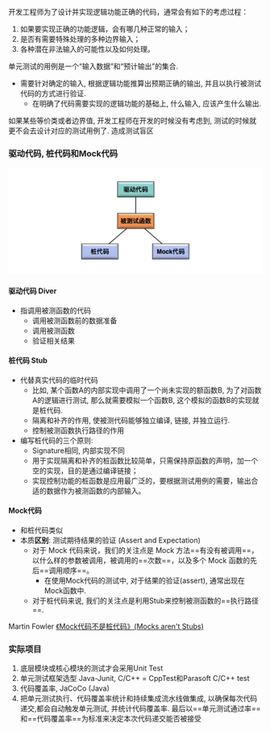 开发工程师为了设计并实现逻辑功能正确的代码，通常会有如下的考虑过程：

1. 如果要实现正确的功能逻辑，会有哪几种正常的输入；
2. 是否有需要特殊处理的多种边界输入；
3. 各种潜在非法输入的可能性以及如何处理。





单元测试的用例是一个“输入数据”和“预计输出”的集合.

* 需要针对确定的输入, 根据逻辑功能推算出预期正确的输出, 并且以执行被测试代码的方式进行验证.
  * 在明确了代码需要实现的逻辑功能的基础上, 什么输入, 应该产生什么输出.



如果某些等价类或者边界值, 开发工程师在开发的时候没有考虑到, 测试的时候就更不会去设计对应的测试用例了. 造成测试盲区



### 驱动代码, 桩代码和Mock代码

![img](./什么是单元测试如何做好单元测试.assets/4b593086d9370bea9afc2d12219a0c2f.png)

#### 驱动代码 Diver

* 指调用被测函数的代码
  * 调用被测函数前的数据准备
  * 调用被测函数
  * 验证相关结果

#### 桩代码 Stub

* 代替真实代码的临时代码
  * 比如, 某个函数A的内部实现中调用了一个尚未实现的额函数B, 为了对函数A的逻辑进行测试, 那么就需要模拟一个函数B, 这个模拟的函数B的实现就是桩代码.
  * 隔离和补齐的作用, 使被测代码能够独立编译, 链接, 并独立运行. 
  * 控制被测函数执行路径的作用
* 编写桩代码的三个原则:
  * Signature相同, 内部实现不同
  * 用于实现隔离和补齐的桩函数比较简单，只需保持原函数的声明，加一个空的实现，目的是通过编译链接；
  * 实现控制功能的桩函数是应用最广泛的，要根据测试用例的需要，输出合适的数据作为被测函数的内部输入。

#### Mock代码

* 和桩代码类似
* 本质**区别**: 测试期待结果的验证 (Assert and Expectation)
  * 对于 Mock 代码来说，我们的关注点是 Mock 方法==有没有被调用==，以什么样的参数被调用，被调用的==次数==，以及多个 Mock 函数的先后==调用顺序==。
    * 在使用Mock代码的测试中, 对于结果的验证(assert), 通常出现在Mock函数中.
  * 对于桩代码来说, 我们的关注点是利用Stub来控制被测函数的==执行路径==. 



Martin Fowler [《Mock代码不是桩代码》(Mocks aren't Stubs)](https://martinfowler.com/articles/mocksArentStubs.html)

### 实际项目

1. 底层模块或核心模块的测试才会采用Unit Test
2. 单元测试框架选型 Java-Junit, C/C++ = CppTest和Parasoft C/C++ test
3. 代码覆盖率, JaCoCo (Java)
4. 把单元测试执行、代码覆盖率统计和持续集成流水线做集成, 以确保每次代码递交,都会自动触发单元测试, 并统计代码覆盖率. 最后以==单元测试通过率==和==代码覆盖率==为标准来决定本次代码递交能否被接受


